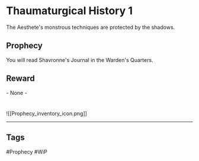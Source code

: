 # Thaumaturgical History 1
The Aesthete's monstrous techniques are protected by the shadows.
## Prophecy
You will read Shavronne's Journal in the Warden's Quarters.
## Reward
\- None -

#
![[Prophecy_inventory_icon.png]]

---
## Tags
#Prophecy
#WiP 